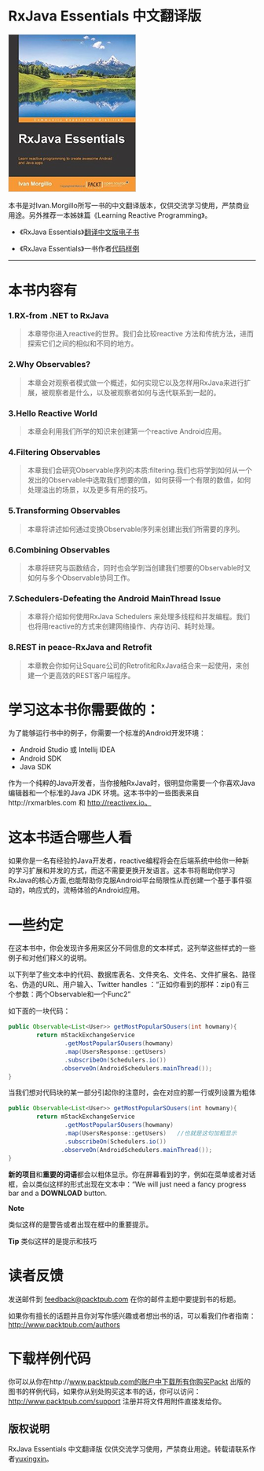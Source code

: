 RxJava Essentials 中文翻译版
=======

![](images/rxjava.jpg)

本书是对Ivan.Morgillo所写一书的中文翻译版本，仅供交流学习使用，严禁商业用途。另外推荐一本姊妹篇《Learning Reactive Programming》。

* 《RxJava Essentials》[翻译中文版电子书](https://www.gitbook.com/book/yuxingxin/rxjava-essentials-cn/)

* 《RxJava Essentials》一书作者[代码样例](https://github.com/hamen/rxjava-essentials)

---

# 本书内容有

### **1.RX-from .NET to RxJava**

> 本章带你进入reactive的世界。我们会比较reactive 方法和传统方法，进而探索它们之间的相似和不同的地方。

### **2.Why Observables?**

> 本章会对观察者模式做一个概述，如何实现它以及怎样用RxJava来进行扩展，被观察者是什么，以及被观察者如何与迭代联系到一起的。

### **3.Hello Reactive World**

> 本章会利用我们所学的知识来创建第一个reactive Android应用。

### **4.Filtering Observables**

> 本章我们会研究Observable序列的本质:filtering.我们也将学到如何从一个发出的Observable中选取我们想要的值，如何获得一个有限的数值，如何处理溢出的场景，以及更多有用的技巧。

### **5.Transforming Observables**

> 本章将讲述如何通过变换Observable序列来创建出我们所需要的序列。

### **6.Combining Observables**

> 本章将研究与函数结合，同时也会学到当创建我们想要的Observable时又如何与多个Observable协同工作。

### **7.Schedulers-Defeating the Android MainThread Issue**

> 本章将介绍如何使用RxJava Schedulers 来处理多线程和并发编程。我们也将用reactive的方式来创建网络操作、内存访问、耗时处理。

### **8.REST in peace-RxJava and Retrofit**

> 本章教会你如何让Square公司的Retrofit和RxJava结合来一起使用，来创建一个更高效的REST客户端程序。

# 学习这本书你需要做的：

为了能够运行书中的例子，你需要一个标准的Android开发环境：

* Android Studio 或 Intellij IDEA
* Android SDK
* Java SDK

作为一个纯粹的Java开发者，当你接触RxJava时，很明显你需要一个你喜欢Java编辑器和一个标准的Java JDK 环境。这本书中的一些图表来自http://rxmarbles.com 和 http://reactivex.io。

# 这本书适合哪些人看

如果你是一名有经验的Java开发者，reactive编程将会在后端系统中给你一种新的学习扩展和并发的方式，而这不需要更换开发语言。这本书将帮助你学习RxJava的核心方面,也能帮助你克服Android平台局限性从而创建一个基于事件驱动的，响应式的，流畅体验的Android应用。

# 一些约定

在这本书中，你会发现许多用来区分不同信息的文本样式，这列举这些样式的一些例子和对他们释义的说明。

以下列举了些文本中的代码、数据库表名、文件夹名、文件名、文件扩展名、路径名、伪造的URL、用户输入、Twitter handles ：“正如你看到的那样：zip()有三个参数：两个Observable和一个Func2”

如下面的一块代码：

```java
public Observable<List<User>> getMostPopularSOusers(int howmany){
        return mStackExchangeService
                .getMostPopularSOusers(howmany)
                .map(UsersResponse::getUsers)
                .subscribeOn(Schedulers.io())
               .observeOn(AndroidSchedulers.mainThread());
}
```

当我们想对代码块的某一部分引起你的注意时，会在对应的那一行或列设置为粗体

```java
public Observable<List<User>> getMostPopularSOusers(int howmany){
        return mStackExchangeService
                .getMostPopularSOusers(howmany)
                .map(UsersResponse::getUsers)   //也就是这句加粗显示
                .subscribeOn(Schedulers.io())
               .observeOn(AndroidSchedulers.mainThread());
}
```

**新的项目**和**重要的词语**都会以粗体显示。你在屏幕看到的字，例如在菜单或者对话框，会以类似这样的形式出现在文本中：“We will just need a fancy progress bar and a **DOWNLOAD** button.

**Note**

类似这样的是警告或者出现在框中的重要提示。

**Tip**
类似这样的是提示和技巧

# 读者反馈

发送邮件到 feedback@packtpub.com  在你的邮件主题中要提到书的标题。

如果你有擅长的话题并且你对写作感兴趣或者想出书的话，可以看我们作者指南：http://www.packtpub.com/authors

# 下载样例代码

你可以从你在http://www.packtpub.com的账户中下载所有你购买Packt 出版的图书的样例代码，如果你从别处购买这本书的话，你可以访问：http://www.packtpub.com/support 注册并将文件用附件直接发给你。

## 版权说明

RxJava Essentials 中文翻译版 仅供交流学习使用，严禁商业用途。转载请联系作者[yuxingxin](https://github.com/yuxingxin)。